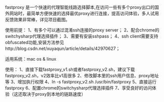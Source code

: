 fastproxy 是一个快速的代理智能线路选择脚本,在访问一些有多个proxy出口的国外网站时，最简单方便快速的选择最优proxy进行连接，提高访问体验，多人试用反馈效果非常棒，详见项目截图。

使用前提：
1、有多个可以通过混淆ssh连接的proxy server；
2、配合chrome的switchysharp代理选择插件；
3、需要有安装sshpass；
4、ssh client需要支持obfuscated功能,安装方法参见http://blog.csdn.net/xuyaqun/article/details/42970627；


适用系统：mac os & linux

使用：
1、直接下载fastproxy_v1.sh或者fastproxy_v2.sh，建议下载fastproxy_v2.sh，v2效率比v1高很多
2、修改脚本里的ssh用户信息、proxy地址等
3、增加执行权限
4、ln -s  fastproxy_v2.sh  /usr/bin/fastproxy
5、直接运行fastproxy
6、配置chrome的switchysharp代理选择插件
7、享受良好的访问体验（这还取决于proxy到本地的链路速度）
